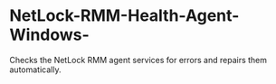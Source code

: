 # NetLock-RMM-Health-Agent-Windows-
Checks the NetLock RMM agent services for errors and repairs them automatically.

